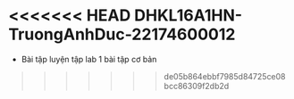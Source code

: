 <<<<<<< HEAD
DHKL16A1HN-TruongAnhDuc-22174600012
=======
- Bài tập luyện tập lab 1
bài tập cơ bản
>>>>>>> de05b864ebbf7985d84725ce08bcc86309f2db2d
